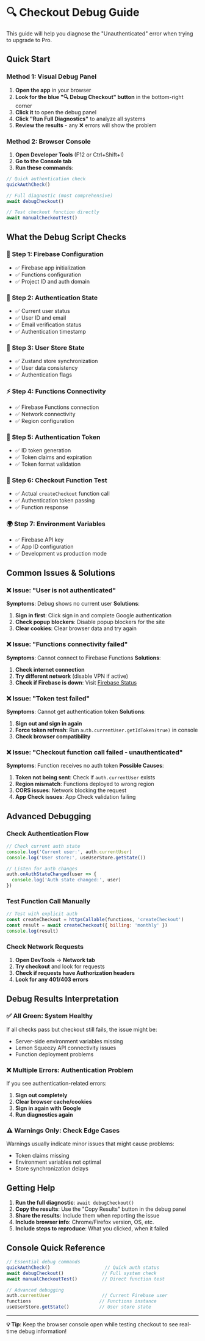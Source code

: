 # 🔍 Checkout Debug Guide

This guide will help you diagnose the "Unauthenticated" error when trying to upgrade to Pro.

## Quick Start

### Method 1: Visual Debug Panel
1. **Open the app** in your browser
2. **Look for the blue "🔍 Debug Checkout" button** in the bottom-right corner
3. **Click it** to open the debug panel
4. **Click "Run Full Diagnostics"** to analyze all systems
5. **Review the results** - any ❌ errors will show the problem

### Method 2: Browser Console
1. **Open Developer Tools** (F12 or Ctrl+Shift+I)
2. **Go to the Console tab**
3. **Run these commands**:

```javascript
// Quick authentication check
quickAuthCheck()

// Full diagnostic (most comprehensive)
await debugCheckout()

// Test checkout function directly
await manualCheckoutTest()
```

## What the Debug Script Checks

### 🔧 Step 1: Firebase Configuration
- ✅ Firebase app initialization
- ✅ Functions configuration
- ✅ Project ID and auth domain

### 🔐 Step 2: Authentication State
- ✅ Current user status
- ✅ User ID and email
- ✅ Email verification status
- ✅ Authentication timestamp

### 🏪 Step 3: User Store State
- ✅ Zustand store synchronization
- ✅ User data consistency
- ✅ Authentication flags

### ⚡ Step 4: Functions Connectivity
- ✅ Firebase Functions connection
- ✅ Network connectivity
- ✅ Region configuration

### 🎫 Step 5: Authentication Token
- ✅ ID token generation
- ✅ Token claims and expiration
- ✅ Token format validation

### 🛒 Step 6: Checkout Function Test
- ✅ Actual `createCheckout` function call
- ✅ Authentication token passing
- ✅ Function response

### 🌍 Step 7: Environment Variables
- ✅ Firebase API key
- ✅ App ID configuration
- ✅ Development vs production mode

## Common Issues & Solutions

### ❌ Issue: "User is not authenticated"
**Symptoms**: Debug shows no current user
**Solutions**:
1. **Sign in first**: Click sign in and complete Google authentication
2. **Check popup blockers**: Disable popup blockers for the site
3. **Clear cookies**: Clear browser data and try again

### ❌ Issue: "Functions connectivity failed"
**Symptoms**: Cannot connect to Firebase Functions
**Solutions**:
1. **Check internet connection**
2. **Try different network** (disable VPN if active)
3. **Check if Firebase is down**: Visit [Firebase Status](https://status.firebase.google.com/)

### ❌ Issue: "Token test failed"
**Symptoms**: Cannot get authentication token
**Solutions**:
1. **Sign out and sign in again**
2. **Force token refresh**: Run `auth.currentUser.getIdToken(true)` in console
3. **Check browser compatibility**

### ❌ Issue: "Checkout function call failed - unauthenticated"
**Symptoms**: Function receives no auth token
**Possible Causes**:
1. **Token not being sent**: Check if `auth.currentUser` exists
2. **Region mismatch**: Functions deployed to wrong region
3. **CORS issues**: Network blocking the request
4. **App Check issues**: App Check validation failing

## Advanced Debugging

### Check Authentication Flow
```javascript
// Check current auth state
console.log('Current user:', auth.currentUser)
console.log('User store:', useUserStore.getState())

// Listen for auth changes
auth.onAuthStateChanged(user => {
  console.log('Auth state changed:', user)
})
```

### Test Function Call Manually
```javascript
// Test with explicit auth
const createCheckout = httpsCallable(functions, 'createCheckout')
const result = await createCheckout({ billing: 'monthly' })
console.log(result)
```

### Check Network Requests
1. **Open DevTools** → **Network tab**
2. **Try checkout** and look for requests
3. **Check if requests have Authorization headers**
4. **Look for any 401/403 errors**

## Debug Results Interpretation

### ✅ All Green: System Healthy
If all checks pass but checkout still fails, the issue might be:
- Server-side environment variables missing
- Lemon Squeezy API connectivity issues
- Function deployment problems

### ❌ Multiple Errors: Authentication Problem
If you see authentication-related errors:
1. **Sign out completely**
2. **Clear browser cache/cookies**
3. **Sign in again with Google**
4. **Run diagnostics again**

### ⚠️ Warnings Only: Check Edge Cases
Warnings usually indicate minor issues that might cause problems:
- Token claims missing
- Environment variables not optimal
- Store synchronization delays

## Getting Help

1. **Run the full diagnostic**: `await debugCheckout()`
2. **Copy the results**: Use the "Copy Results" button in the debug panel
3. **Share the results**: Include them when reporting the issue
4. **Include browser info**: Chrome/Firefox version, OS, etc.
5. **Include steps to reproduce**: What you clicked, when it failed

## Console Quick Reference

```javascript
// Essential debug commands
quickAuthCheck()                    // Quick auth status
await debugCheckout()              // Full system check
await manualCheckoutTest()         // Direct function test

// Advanced debugging
auth.currentUser                   // Current Firebase user
functions                         // Functions instance
useUserStore.getState()           // User store state
```

---

**💡 Tip**: Keep the browser console open while testing checkout to see real-time debug information!